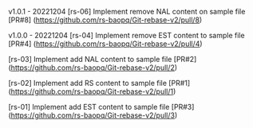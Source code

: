 v1.0.1 - 20221204
[rs-06] Implement remove NAL content on sample file
[PR#8] (https://github.com/rs-baopq/Git-rebase-v2/pull/8)

v1.0.0 - 20221204
[rs-04] Implement remove EST content to sample file
[PR#4] (https://github.com/rs-baopq/Git-rebase-v2/pull/4)

[rs-03] Implement add NAL content to sample file
[PR#2] (https://github.com/rs-baopq/Git-rebase-v2/pull/2)

[rs-02] Implement add RS content to sample file
[PR#1] (https://github.com/rs-baopq/Git-rebase-v2/pull/1)

[rs-01] Implement add EST content to sample file
[PR#3] (https://github.com/rs-baopq/Git-rebase-v2/pull/3)
